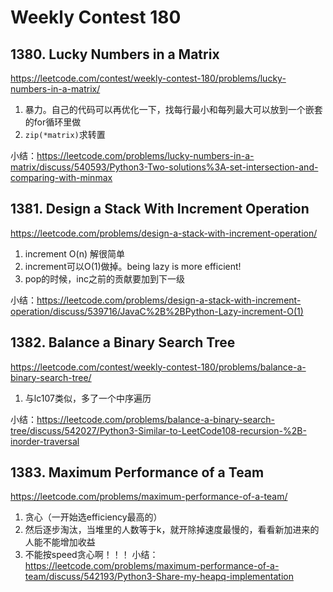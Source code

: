 # Weekly Contest 180
## 1380. Lucky Numbers in a Matrix
https://leetcode.com/contest/weekly-contest-180/problems/lucky-numbers-in-a-matrix/  
1. 暴力。自己的代码可以再优化一下，找每行最小和每列最大可以放到一个嵌套的for循环里做
2. `zip(*matrix)`求转置  

小结：https://leetcode.com/problems/lucky-numbers-in-a-matrix/discuss/540593/Python3-Two-solutions%3A-set-intersection-and-comparing-with-minmax  
## 1381. Design a Stack With Increment Operation
https://leetcode.com/problems/design-a-stack-with-increment-operation/  
1. increment O(n) 解很简单
2. increment可以O(1)做掉。being lazy is more efficient!  
3. pop的时候，inc之前的贡献要加到下一级  

小结：https://leetcode.com/problems/design-a-stack-with-increment-operation/discuss/539716/JavaC%2B%2BPython-Lazy-increment-O(1)  
## 1382. Balance a Binary Search Tree
https://leetcode.com/contest/weekly-contest-180/problems/balance-a-binary-search-tree/  
1. 与lc107类似，多了一个中序遍历  

小结：https://leetcode.com/problems/balance-a-binary-search-tree/discuss/542027/Python3-Similar-to-LeetCode108-recursion-%2B-inorder-traversal  
## 1383. Maximum Performance of a Team 
https://leetcode.com/problems/maximum-performance-of-a-team/  
1. 贪心（一开始选efficiency最高的）
2. 然后逐步淘汰，当堆里的人数等于k，就开除掉速度最慢的，看看新加进来的人能不能增加收益    
3. 不能按speed贪心啊！！！
小结：https://leetcode.com/problems/maximum-performance-of-a-team/discuss/542193/Python3-Share-my-heapq-implementation



